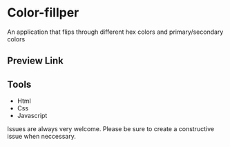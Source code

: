 # Color-fillper


An  application that flips through different hex colors and primary/secondary colors

## Preview Link



## Tools

- Html
- Css
- Javascript




Issues are always very welcome. Please be sure to create a constructive issue when neccessary.

